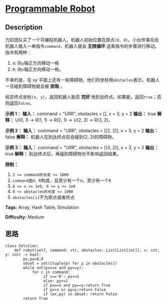 # [Programmable Robot][title]

## Description

力扣团队买了一个可编程机器人，机器人初始位置在原点`(0, 0)`。小伙伴事先给机器人输入一串指令`command`，机器人就会 **无限循环**
这条指令的步骤进行移动。指令有两种：

  1. `U`: 向`y`轴正方向移动一格
  2. `R`: 向`x`轴正方向移动一格。

不幸的是，在 xy 平面上还有一些障碍物，他们的坐标用`obstacles`表示。机器人一旦碰到障碍物就会被 **损毁** 。

给定终点坐标`(x, y)`，返回机器人能否 **完好** 地到达终点。如果能，返回`true`；否则返回`false`。



**示例 1：**
            **输入：** command = "URR", obstacles = [], x = 3, y = 2    **输出：** true    **解释：** U(0, 1) -> R(1, 1) -> R(2, 1) -> U(2, 2) -> R(3, 2)。

**示例 2：**
            **输入：** command = "URR", obstacles = [[2, 2]], x = 3, y = 2    **输出：** false    **解释：** 机器人在到达终点前会碰到(2, 2)的障碍物。

**示例 3：**
            **输入：** command = "URR", obstacles = [[4, 2]], x = 3, y = 2    **输出：** true    **解释：** 到达终点后，再碰到障碍物也不影响返回结果。



**限制：**

  1. `2 <= command的长度 <= 1000`
  2. `command`由`U，R`构成，且至少有一个`U`，至少有一个`R`
  3. `0 <= x <= 1e9, 0 <= y <= 1e9`
  4. `0 <= obstacles的长度 <= 1000`
  5. `obstacles[i]`不为原点或者终点


**Tags:** Array, Hash Table, Simulation

**Difficulty:** Medium

## 思路

``` python3
class Solution:
    def robot(self, command: str, obstacles: List[List[int]], x: int, y: int) -> bool:
        px,py=0,0
        obset = set([tuple(p) for p in obstacles])
        while not(px==x and py==y):
            for c in command:
                 if c=='R': px+=1
                 else: py+=1
                 if px==x and py==y:return True
                 if px>x or py>y:return False
                 if (px,py) in obset: return False
        return True
```

[title]: https://leetcode-cn.com/problems/programmable-robot
